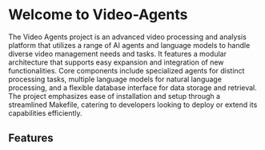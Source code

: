 # Welcome to Video-Agents

The Video Agents project is an advanced video processing and analysis platform that utilizes a range of AI agents and language models to handle diverse video management needs and tasks. It features a modular architecture that supports easy expansion and integration of new functionalities. Core components include specialized agents for distinct processing tasks, multiple language models for natural language processing, and a flexible database interface for data storage and retrieval. The project emphasizes ease of installation and setup through a streamlined Makefile, catering to developers looking to deploy or extend its capabilities efficiently.

## Features
